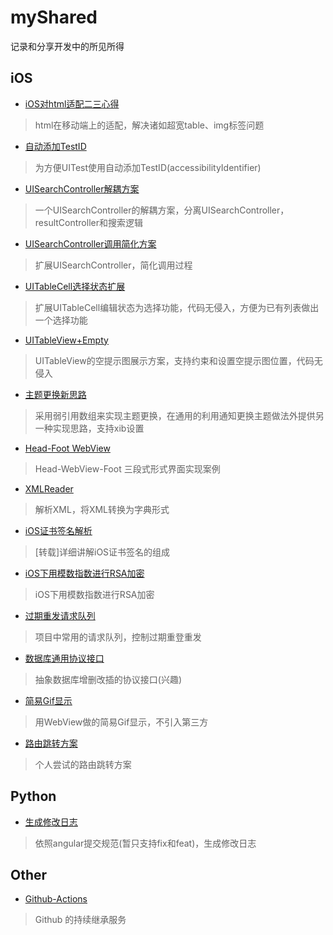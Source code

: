# myShared
记录和分享开发中的所见所得

## iOS
* [iOS对html适配二三心得](https://github.com/zhenghongyi/myShared/tree/master/iOS对html适配二三心得)
> html在移动端上的适配，解决诸如超宽table、img标签问题

* [自动添加TestID](https://github.com/zhenghongyi/myShared/tree/master/自动添加TestID)
> 为方便UITest使用自动添加TestID(accessibilityIdentifier)


* [UISearchController解耦方案](https://github.com/zhenghongyi/myShared/tree/master/Search)
> 一个UISearchController的解耦方案，分离UISearchController，resultController和搜索逻辑

* [UISearchController调用简化方案](https://github.com/zhenghongyi/myShared/tree/master/Search/V2)
> 扩展UISearchController，简化调用过程

* [UITableCell选择状态扩展](https://github.com/zhenghongyi/myShared/tree/master/UITableCell选择状态扩展)
> 扩展UITableCell编辑状态为选择功能，代码无侵入，方便为已有列表做出一个选择功能

* [UITableView+Empty](https://github.com/zhenghongyi/myShared/tree/master/UITable+Empty)
> UITableView的空提示图展示方案，支持约束和设置空提示图位置，代码无侵入

* [主题更换新思路](https://github.com/zhenghongyi/myShared/tree/master/更换主题)
> 采用弱引用数组来实现主题更换，在通用的利用通知更换主题做法外提供另一种实现思路，支持xib设置

* [Head-Foot WebView](https://github.com/zhenghongyi/myShared/tree/master/YIHFWebView)
> Head-WebView-Foot 三段式形式界面实现案例

* [XMLReader](https://github.com/zhenghongyi/myShared/tree/master/XMLReader)
> 解析XML，将XML转换为字典形式

* [iOS证书签名解析](https://github.com/zhenghongyi/myShared/tree/master/细说iOS代码签名.pdf)
> [转载]详细讲解iOS证书签名的组成

* [iOS下用模数指数进行RSA加密](https://github.com/zhenghongyi/myShared/tree/master/RSA-m&n)
> iOS下用模数指数进行RSA加密

* [过期重发请求队列](https://github.com/zhenghongyi/myShared/tree/master/RequestQueue)
> 项目中常用的请求队列，控制过期重登重发

* [数据库通用协议接口](https://github.com/zhenghongyi/myShared/tree/master/DataBaseProtocol)
> 抽象数据库增删改插的协议接口(兴趣)

* [简易Gif显示](https://github.com/zhenghongyi/myShared/tree/master/GifView)
> 用WebView做的简易Gif显示，不引入第三方

* [路由跳转方案](https://github.com/zhenghongyi/myShared/tree/master/路由跳转.md)
> 个人尝试的路由跳转方案

## Python
* [生成修改日志](https://github.com/zhenghongyi/myShared/tree/master/ChangeLog.py)

> 依照angular提交规范(暂只支持fix和feat)，生成修改日志

## Other

* [Github-Actions](https://github.com/zhenghongyi/myShared/tree/master/Github-Action/Github-Action.md)

> Github 的持续继承服务